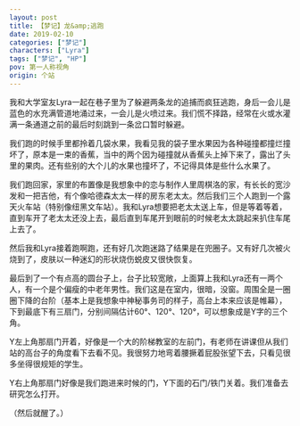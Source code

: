 ```yaml
---
layout: post
title: 【梦记】龙&amp;逃跑
date: 2019-02-10
categories: ["梦记"]
characters: ["Lyra"]
tags: ["梦记", "HP"]
pov: 第一人称视角
origin: 个站
---
```


我和大学室友Lyra一起在巷子里为了躲避两条龙的追捕而疯狂逃跑，身后一会儿是蓝色的水充满管道地涌过来，一会儿是火喷过来。我们慌不择路，经常在火或水灌满一条通道之前的最后时刻跳到一条岔口暂时躲避。

我们跑的时候手里都拎着几袋水果，我看见我的袋子里水果因为各种碰撞都撞烂撞坏了，原本是一束的香蕉，当中的两个因为碰撞就从香蕉头上掉下来了，露出了头里的果肉。还有些别的大个儿的水果也撞坏了，不记得具体是些什么水果了。

我们跑回家，家里的布置像是我想象中的恋与制作人里周棋洛的家，有长长的宽沙发和一把吉他，有个像哈德森太太一样的房东老太太。然后我们三个人跑到一个露天火车站（特别像纽黑文车站）。我和Lyra想要把老太太送上车，但是等着等着，直到车开了老太太还没上去，最后直到车尾开到眼前的时候老太太跳起来扒住车尾上去了。

然后我和Lyra接着跑啊跑，还有好几次跑迷路了结果是在兜圈子。又有好几次被火烧到了，皮肤以一种迷幻的形状烧伤蜕皮又很快恢复。

最后到了一个有点高的圆台子上，台子比较宽敞，上面算上我和Lyra还有一两个人，有一个是个偏瘦的中老年男性。我们这是在室内，很暗，没窗。周围全是一圈圈下降的台阶（基本上是我想象中神秘事务司的样子，高台上本来应该是帷幕），下到最底下有三扇门，分别间隔估计60°、120°、120°，可以想象成是Y字的三个角。

Y左上角那扇门开着，好像是一个大的阶梯教室的左前门，有老师在讲课但从我们站的高台子的角度看下去看不见。我很努力地弯着腰撅着屁股张望下去，只看见很多坐得很规矩的学生。

Y右上角那扇门好像是我们跑进来时候的门，Y下面的石门/铁门关着。我们准备去研究怎么打开。

（然后就醒了。）